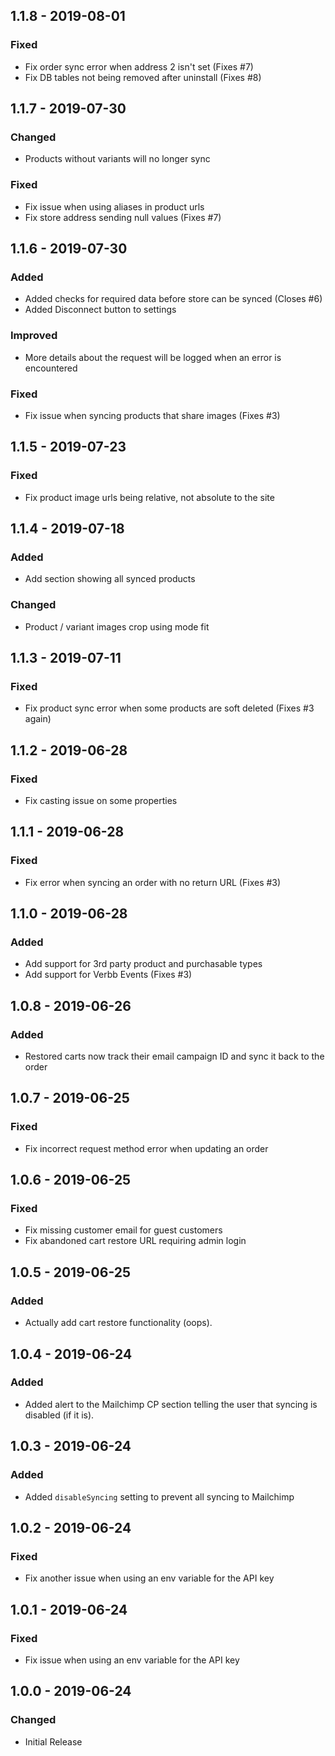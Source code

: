 ## 1.1.8 - 2019-08-01
### Fixed
- Fix order sync error when address 2 isn't set (Fixes #7)
- Fix DB tables not being removed after uninstall (Fixes #8)

## 1.1.7 - 2019-07-30
### Changed
- Products without variants will no longer sync

### Fixed
- Fix issue when using aliases in product urls
- Fix store address sending null values (Fixes #7)

## 1.1.6 - 2019-07-30
### Added
- Added checks for required data before store can be synced (Closes #6)
- Added Disconnect button to settings

### Improved
- More details about the request will be logged when an error is encountered

### Fixed
- Fix issue when syncing products that share images (Fixes #3)

## 1.1.5 - 2019-07-23
### Fixed
- Fix product image urls being relative, not absolute to the site

## 1.1.4 - 2019-07-18
### Added
- Add section showing all synced products

### Changed
- Product / variant images crop using mode fit

## 1.1.3 - 2019-07-11
### Fixed
- Fix product sync error when some products are soft deleted (Fixes #3 again)

## 1.1.2 - 2019-06-28
### Fixed
- Fix casting issue on some properties

## 1.1.1 - 2019-06-28
### Fixed
- Fix error when syncing an order with no return URL (Fixes #3)

## 1.1.0 - 2019-06-28
### Added
- Add support for 3rd party product and purchasable types
- Add support for Verbb Events (Fixes #3)

## 1.0.8 - 2019-06-26
### Added
- Restored carts now track their email campaign ID and sync it back to the order

## 1.0.7 - 2019-06-25
### Fixed
- Fix incorrect request method error when updating an order

## 1.0.6 - 2019-06-25
### Fixed
- Fix missing customer email for guest customers
- Fix abandoned cart restore URL requiring admin login

## 1.0.5 - 2019-06-25
### Added
- Actually add cart restore functionality (oops).

## 1.0.4 - 2019-06-24
### Added
- Added alert to the Mailchimp CP section telling the user that syncing is disabled (if it is).

## 1.0.3 - 2019-06-24
### Added
- Added `disableSyncing` setting to prevent all syncing to Mailchimp

## 1.0.2 - 2019-06-24
### Fixed
- Fix another issue when using an env variable for the API key

## 1.0.1 - 2019-06-24
### Fixed
- Fix issue when using an env variable for the API key

## 1.0.0 - 2019-06-24
### Changed
- Initial Release
